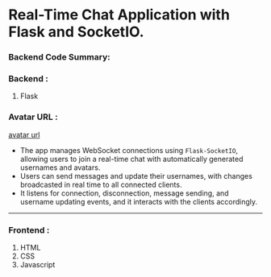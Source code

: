 # Real-Time Chat Application with Flask and SocketIO.

### Backend Code Summary:

### Backend : 
1. Flask

### Avatar URL :
[avatar url](https://avatar.iran.liara.run/public/boy?username=user_123)

- The app manages WebSocket connections using `Flask-SocketIO`, allowing users to join a real-time chat with automatically generated usernames and avatars.
- Users can send messages and update their usernames, with changes broadcasted in real time to all connected clients.
- It listens for connection, disconnection, message sending, and username updating events, and it interacts with the clients accordingly.
---
### Frontend :
1. HTML
2. CSS
3. Javascript

